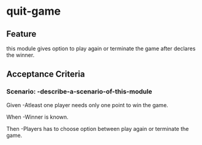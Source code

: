 # quit-game

## Feature

this module gives option to play again or terminate the game
after declares the winner.

## Acceptance Criteria

### Scenario: -describe-a-scenario-of-this-module

  Given -Atleast one player needs only one point
  to win the game.

  When -Winner is known.

  Then -Players has to choose option between
  play again or terminate the game.
